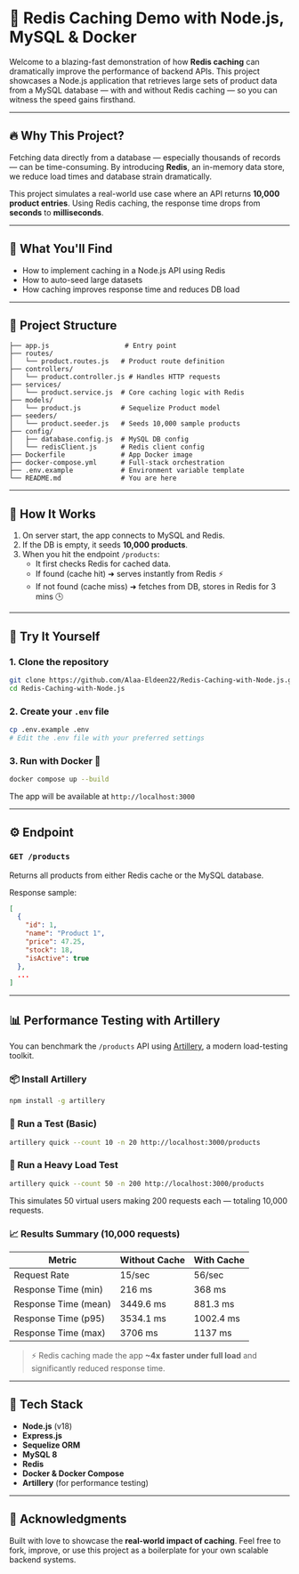 # 🚀 Redis Caching Demo with Node.js, MySQL & Docker

Welcome to a blazing-fast demonstration of how **Redis caching** can dramatically improve the performance of backend APIs. This project showcases a Node.js application that retrieves large sets of product data from a MySQL database — with and without Redis caching — so you can witness the speed gains firsthand.

---

## 🔥 Why This Project?

Fetching data directly from a database — especially thousands of records — can be time-consuming. By introducing **Redis**, an in-memory data store, we reduce load times and database strain dramatically.

This project simulates a real-world use case where an API returns **10,000 product entries**. Using Redis caching, the response time drops from **seconds** to **milliseconds**.

---

## 🧠 What You'll Find

- How to implement caching in a Node.js API using Redis
- How to auto-seed large datasets
- How caching improves response time and reduces DB load

---

## 📁 Project Structure

```
├── app.js                   # Entry point
├── routes/
│   └── product.routes.js   # Product route definition
├── controllers/
│   └── product.controller.js # Handles HTTP requests
├── services/
│   └── product.service.js  # Core caching logic with Redis
├── models/
│   └── product.js          # Sequelize Product model
├── seeders/
│   └── product.seeder.js   # Seeds 10,000 sample products
├── config/
│   ├── database.config.js  # MySQL DB config
│   └── redisClient.js      # Redis client config
├── Dockerfile              # App Docker image
├── docker-compose.yml      # Full-stack orchestration
├── .env.example            # Environment variable template
└── README.md               # You are here
```

---

## 🚦 How It Works

1. On server start, the app connects to MySQL and Redis.
2. If the DB is empty, it seeds **10,000 products**.
3. When you hit the endpoint `/products`:
   - It first checks Redis for cached data.
   - If found (cache hit) ➜ serves instantly from Redis ⚡
   - If not found (cache miss) ➜ fetches from DB, stores in Redis for 3 mins 🕒

---

## 🧪 Try It Yourself

### 1. Clone the repository

```bash
git clone https://github.com/Alaa-Eldeen22/Redis-Caching-with-Node.js.git
cd Redis-Caching-with-Node.js
```

### 2. Create your `.env` file

```bash
cp .env.example .env
# Edit the .env file with your preferred settings
```

### 3. Run with Docker 🐳

```bash
docker compose up --build
```

The app will be available at `http://localhost:3000`

---

## ⚙️ Endpoint

### `GET /products`

Returns all products from either Redis cache or the MySQL database.

Response sample:

```json
[
  {
    "id": 1,
    "name": "Product 1",
    "price": 47.25,
    "stock": 18,
    "isActive": true
  },
  ...
]
```

---

## 📊 Performance Testing with Artillery

You can benchmark the `/products` API using [Artillery](https://artillery.io/), a modern load-testing toolkit.

### 📦 Install Artillery

```bash
npm install -g artillery
```

### 🚀 Run a Test (Basic)

```bash
artillery quick --count 10 -n 20 http://localhost:3000/products
```

### 🚀 Run a Heavy Load Test

```bash
artillery quick --count 50 -n 200 http://localhost:3000/products
```

This simulates 50 virtual users making 200 requests each — totaling 10,000 requests.

### 📈 Results Summary (10,000 requests)

| Metric               | Without Cache | With Cache |
| -------------------- | ------------- | ---------- |
| Request Rate         | 15/sec        | 56/sec     |
| Response Time (min)  | 216 ms        | 368 ms     |
| Response Time (mean) | 3449.6 ms     | 881.3 ms   |
| Response Time (p95)  | 3534.1 ms     | 1002.4 ms  |
| Response Time (max)  | 3706 ms       | 1137 ms    |

> ⚡ Redis caching made the app **~4x faster under full load** and significantly reduced response time.

---

## 🧰 Tech Stack

- **Node.js** (v18)
- **Express.js**
- **Sequelize ORM**
- **MySQL 8**
- **Redis**
- **Docker & Docker Compose**
- **Artillery** (for performance testing)

---

## 🙌 Acknowledgments

Built with love to showcase the **real-world impact of caching**. Feel free to fork, improve, or use this project as a boilerplate for your own scalable backend systems.

